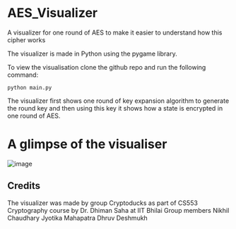 # AES_Visualizer
A visualizer for one round of AES to make it easier to understand how this cipher works

The visualizer is made in Python using the pygame library. 

To view the visualisation clone the github repo and run the following command:
```
python main.py
```

The visualizer first shows one round of key expansion algorithm to generate the round key and then using this key it shows how a state is encrypted in one round of AES.

# A glimpse of the visualiser
![image](https://user-images.githubusercontent.com/55611035/201983474-99bd96c5-8ffa-4d14-9061-a09ad192d900.png)

## Credits
The visualizer was made by group Cryptoducks as part of CS553 Cryptography course by Dr. Dhiman Saha at IIT Bhilai
Group members
Nikhil Chaudhary
Jyotika Mahapatra
Dhruv Deshmukh


